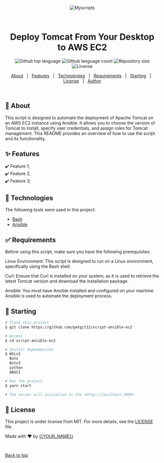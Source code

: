 <div align="center" id="top"> 
  <img src="./.github/app.gif" alt="Myscripts" />

  &#xa0;

  <!-- <a href="https://myscripts.netlify.app">Demo</a> -->
</div>

<h1 align="center">Deploy Tomcat From Your Desktop to AWS EC2</h1>

<p align="center">
  <img alt="Github top language" src="https://img.shields.io/github/languages/top/patgit12/script-ansible-ec2?color=56BEB8">

  <img alt="Github language count" src="https://img.shields.io/github/languages/count/patgit12/script-ansible-ec2?color=56BEB8">

  <img alt="Repository size" src="https://img.shields.io/github/repo-size/{{YOUR_GITHUB_USERNAME}}/myscripts?color=56BEB8">

  <img alt="License" src="https://img.shields.io/github/license/{{YOUR_GITHUB_USERNAME}}/myscripts?color=56BEB8">

  <!-- <img alt="Github issues" src="https://img.shields.io/github/issues/{{YOUR_GITHUB_USERNAME}}/myscripts?color=56BEB8" /> -->

  <!-- <img alt="Github forks" src="https://img.shields.io/github/forks/{{YOUR_GITHUB_USERNAME}}/myscripts?color=56BEB8" /> -->

  <!-- <img alt="Github stars" src="https://img.shields.io/github/stars/{{YOUR_GITHUB_USERNAME}}/myscripts?color=56BEB8" /> -->
</p>

<!-- Status -->

<!-- <h4 align="center"> 
	🚧  Myscripts 🚀 Under construction...  🚧
</h4> 

<hr> -->

<p align="center">
  <a href="#dart-about">About</a> &#xa0; | &#xa0; 
  <a href="#sparkles-features">Features</a> &#xa0; | &#xa0;
  <a href="#rocket-technologies">Technologies</a> &#xa0; | &#xa0;
  <a href="#white_check_mark-requirements">Requirements</a> &#xa0; | &#xa0;
  <a href="#checkered_flag-starting">Starting</a> &#xa0; | &#xa0;
  <a href="#memo-license">License</a> &#xa0; | &#xa0;
  <a href="https://github.com/{{YOUR_GITHUB_USERNAME}}" target="_blank">Author</a>
</p>

<br>

## :dart: About ##

This script is designed to automate the deployment of Apache Tomcat on an AWS EC2 instance using Ansible. It allows you to choose the version of Tomcat to install, specify user credentials, and assign roles for Tomcat management. This README provides an overview of how to use the script and its functionality.

## :sparkles: Features ##

:heavy_check_mark: Feature 1;\
:heavy_check_mark: Feature 2;\
:heavy_check_mark: Feature 3;

## :rocket: Technologies ##

The following tools were used in this project:

- [Bash](https://expo.io/)
- [Ansible](https://nodejs.org/en/)

## :white_check_mark: Requirements ##

Before using this script, make sure you have the following prerequisites:

Linux Environment: This script is designed to run on a Linux environment, specifically using the Bash shell.

Curl: Ensure that Curl is installed on your system, as it is used to retrieve the latest Tomcat version and download the installation package.

Ansible: You must have Ansible installed and configured on your machine. Ansible is used to automate the deployment process.

## :checkered_flag: Starting ##

```bash
# Clone this project
$ git clone https://github.com/patgit12/script-ansible-ec2

# Access
$ cd script-ansible-ec2

# Install dependencies
$ WSLv2
  Boto
  Boto3
  python
  AWSCI

# Run the project
$ yarn start

# The server will initialize in the <http://localhost:3000>
```

## :memo: License ##

This project is under license from MIT. For more details, see the [LICENSE](LICENSE.md) file.


Made with :heart: by <a href="https://github.com/{{YOUR_GITHUB_USERNAME}}" target="_blank">{{YOUR_NAME}}</a>

&#xa0;

<a href="#top">Back to top</a>
